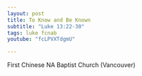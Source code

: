 ```yaml
---
layout: post
title: To Know and Be Known
subtitle: "Luke 13:22-30"
tags: luke fcnab
youtube: "fcLPVXTdgmU"

---
```

First Chinese NA Baptist Church (Vancouver)
